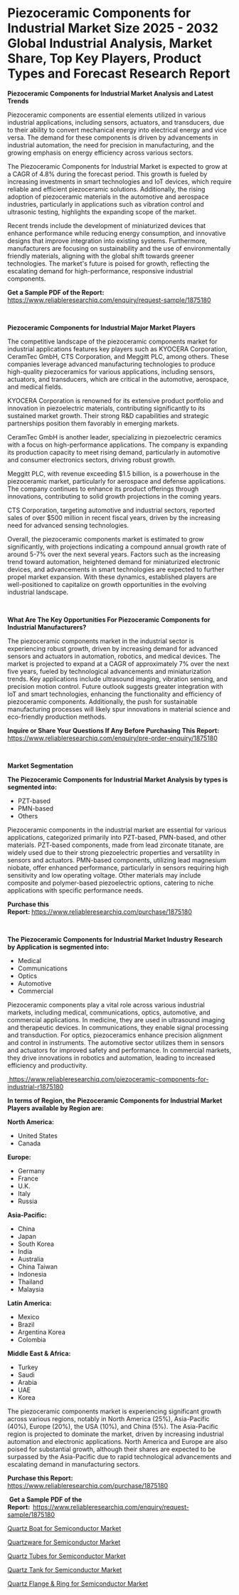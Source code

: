 <p><h1>Piezoceramic Components for Industrial Market Size 2025 - 2032 Global Industrial Analysis, Market Share, Top Key Players, Product Types and Forecast Research Report</h1></p><p><strong>Piezoceramic Components for Industrial Market Analysis and Latest Trends</strong></p>
<p><p>Piezoceramic components are essential elements utilized in various industrial applications, including sensors, actuators, and transducers, due to their ability to convert mechanical energy into electrical energy and vice versa. The demand for these components is driven by advancements in industrial automation, the need for precision in manufacturing, and the growing emphasis on energy efficiency across various sectors.</p><p>The Piezoceramic Components for Industrial Market is expected to grow at a CAGR of 4.8% during the forecast period. This growth is fueled by increasing investments in smart technologies and IoT devices, which require reliable and efficient piezoceramic solutions. Additionally, the rising adoption of piezoceramic materials in the automotive and aerospace industries, particularly in applications such as vibration control and ultrasonic testing, highlights the expanding scope of the market.</p><p>Recent trends include the development of miniaturized devices that enhance performance while reducing energy consumption, and innovative designs that improve integration into existing systems. Furthermore, manufacturers are focusing on sustainability and the use of environmentally friendly materials, aligning with the global shift towards greener technologies. The market's future is poised for growth, reflecting the escalating demand for high-performance, responsive industrial components.</p></p>
<p><strong>Get a Sample PDF of the Report:&nbsp;</strong> <a href="https://www.reliableresearchiq.com/enquiry/request-sample/1875180?utm_campaign=99&utm_medium=2&utm_source=Github&utm_content=ia&utm_term=07042025&utm_id=piezoceramic-components-for-industrial">https://www.reliableresearchiq.com/enquiry/request-sample/1875180</a></p>
<p>&nbsp;</p>
<p><strong>Piezoceramic Components for Industrial Major Market Players</strong></p>
<p><p>The competitive landscape of the piezoceramic components market for industrial applications features key players such as KYOCERA Corporation, CeramTec GmbH, CTS Corporation, and Meggitt PLC, among others. These companies leverage advanced manufacturing technologies to produce high-quality piezoceramics for various applications, including sensors, actuators, and transducers, which are critical in the automotive, aerospace, and medical fields.</p><p>KYOCERA Corporation is renowned for its extensive product portfolio and innovation in piezoelectric materials, contributing significantly to its sustained market growth. Their strong R&D capabilities and strategic partnerships position them favorably in emerging markets.</p><p>CeramTec GmbH is another leader, specializing in piezoelectric ceramics with a focus on high-performance applications. The company is expanding its production capacity to meet rising demand, particularly in automotive and consumer electronics sectors, driving robust growth.</p><p>Meggitt PLC, with revenue exceeding $1.5 billion, is a powerhouse in the piezoceramic market, particularly for aerospace and defense applications. The company continues to enhance its product offerings through innovations, contributing to solid growth projections in the coming years.</p><p>CTS Corporation, targeting automotive and industrial sectors, reported sales of over $500 million in recent fiscal years, driven by the increasing need for advanced sensing technologies.</p><p>Overall, the piezoceramic components market is estimated to grow significantly, with projections indicating a compound annual growth rate of around 5-7% over the next several years. Factors such as the increasing trend toward automation, heightened demand for miniaturized electronic devices, and advancements in smart technologies are expected to further propel market expansion. With these dynamics, established players are well-positioned to capitalize on growth opportunities in the evolving industrial landscape.</p></p>
<p>&nbsp;</p>
<p><strong>What Are The Key Opportunities For Piezoceramic Components for Industrial Manufacturers?</strong></p>
<p><p>The piezoceramic components market in the industrial sector is experiencing robust growth, driven by increasing demand for advanced sensors and actuators in automation, robotics, and medical devices. The market is projected to expand at a CAGR of approximately 7% over the next five years, fueled by technological advancements and miniaturization trends. Key applications include ultrasound imaging, vibration sensing, and precision motion control. Future outlook suggests greater integration with IoT and smart technologies, enhancing the functionality and efficiency of piezoceramic components. Additionally, the push for sustainable manufacturing processes will likely spur innovations in material science and eco-friendly production methods.</p></p>
<p><strong>Inquire or Share Your Questions If Any Before Purchasing This Report:</strong> <a href="https://www.reliableresearchiq.com/enquiry/pre-order-enquiry/1875180?utm_campaign=99&utm_medium=2&utm_source=Github&utm_content=ia&utm_term=07042025&utm_id=piezoceramic-components-for-industrial">https://www.reliableresearchiq.com/enquiry/pre-order-enquiry/1875180</a></p>
<p>&nbsp;</p>
<p><strong>Market Segmentation</strong></p>
<p><strong>The Piezoceramic Components for Industrial Market Analysis by types is segmented into:</strong></p>
<p><ul><li>PZT-based</li><li>PMN-based</li><li>Others</li></ul></p>
<p><p>Piezoceramic components in the industrial market are essential for various applications, categorized primarily into PZT-based, PMN-based, and other materials. PZT-based components, made from lead zirconate titanate, are widely used due to their strong piezoelectric properties and versatility in sensors and actuators. PMN-based components, utilizing lead magnesium niobate, offer enhanced performance, particularly in sensors requiring high sensitivity and low operating voltage. Other materials may include composite and polymer-based piezoelectric options, catering to niche applications with specific performance needs.</p></p>
<p><strong>Purchase this Report:&nbsp;</strong><a href="https://www.reliableresearchiq.com/purchase/1875180?utm_campaign=99&utm_medium=2&utm_source=Github&utm_content=ia&utm_term=07042025&utm_id=piezoceramic-components-for-industrial">https://www.reliableresearchiq.com/purchase/1875180</a></p>
<p>&nbsp;</p>
<p><strong>The Piezoceramic Components for Industrial Market Industry Research by Application is segmented into:</strong></p>
<p><ul><li>Medical</li><li>Communications</li><li>Optics</li><li>Automotive</li><li>Commercial</li></ul></p>
<p><p>Piezoceramic components play a vital role across various industrial markets, including medical, communications, optics, automotive, and commercial applications. In medicine, they are used in ultrasound imaging and therapeutic devices. In communications, they enable signal processing and transduction. For optics, piezoceramics enhance precision alignment and control in instruments. The automotive sector utilizes them in sensors and actuators for improved safety and performance. In commercial markets, they drive innovations in robotics and automation, leading to increased efficiency and productivity.</p></p>
<p><a href="https://www.reliableresearchiq.com/piezoceramic-components-for-industrial-r1875180?utm_campaign=99&utm_medium=2&utm_source=Github&utm_content=ia&utm_term=07042025&utm_id=piezoceramic-components-for-industrial">&nbsp;https://www.reliableresearchiq.com/piezoceramic-components-for-industrial-r1875180</a></p>
<p><strong>In terms of Region, the Piezoceramic Components for Industrial Market Players available by Region are:</strong></p>
<p>
    <p> <strong> North America: </strong>
        <ul>
            <li>United States</li>
            <li>Canada</li>
        </ul>
        </p> 
    <p> <strong> Europe: </strong>
        <ul>
            <li>Germany</li>
            <li>France</li>
            <li>U.K.</li>
            <li>Italy</li>
            <li>Russia</li>
        </ul>
        </p> 
    <p> <strong> Asia-Pacific: </strong>
        <ul>
            <li>China</li>
            <li>Japan</li>
            <li>South Korea</li>
            <li>India</li>
            <li>Australia</li>
            <li>China Taiwan</li>
            <li>Indonesia</li>
            <li>Thailand</li>
            <li>Malaysia</li>
        </ul>
        </p> 
    <p> <strong> Latin America: </strong>
        <ul>
            <li>Mexico</li>
            <li>Brazil</li>
            <li>Argentina Korea</li>
            <li>Colombia</li>
        </ul>
        </p> 
    <p> <strong> Middle East & Africa: </strong>
        <ul>
            <li>Turkey</li>
            <li>Saudi</li>
            <li>Arabia</li>
            <li>UAE</li>
            <li>Korea</li>
        </ul>
    </p>
    </p>
<p><p>The piezoceramic components market is experiencing significant growth across various regions, notably in North America (25%), Asia-Pacific (40%), Europe (20%), the USA (10%), and China (5%). The Asia-Pacific region is projected to dominate the market, driven by increasing industrial automation and electronic applications. North America and Europe are also poised for substantial growth, although their shares are expected to be surpassed by the Asia-Pacific due to rapid technological advancements and escalating demand in manufacturing sectors.</p></p>
<p><strong>Purchase this Report: </strong><a href="https://www.reliableresearchiq.com/purchase/1875180?utm_campaign=99&utm_medium=2&utm_source=Github&utm_content=ia&utm_term=07042025&utm_id=piezoceramic-components-for-industrial">https://www.reliableresearchiq.com/purchase/1875180</a></p>
<p>&nbsp;<strong>Get a Sample PDF of the Report:&nbsp;&nbsp;</strong><a href="https://www.reliableresearchiq.com/enquiry/request-sample/1875180?utm_campaign=99&utm_medium=2&utm_source=Github&utm_content=ia&utm_term=07042025&utm_id=piezoceramic-components-for-industrial">https://www.reliableresearchiq.com/enquiry/request-sample/1875180</a></p>
<p><strong></strong></p>
<p><p><a href="https://github.com/cingozascard/Market-Research-Report-List-1/blob/main/quartz-boat-for-semiconductor-market.md?utm_campaign=99&utm_medium=2&utm_source=Github&utm_content=ia&utm_term=07042025&utm_id=piezoceramic-components-for-industrial">Quartz Boat for Semiconductor Market</a></p><p><a href="https://github.com/airitaursela/Market-Research-Report-List-1/blob/main/quartzware-for-semiconductor-market.md?utm_campaign=99&utm_medium=2&utm_source=Github&utm_content=ia&utm_term=07042025&utm_id=piezoceramic-components-for-industrial">Quartzware for Semiconductor Market</a></p><p><a href="https://github.com/ardgenoud/Market-Research-Report-List-1/blob/main/quartz-tubes-for-semiconductor-market.md?utm_campaign=99&utm_medium=2&utm_source=Github&utm_content=ia&utm_term=07042025&utm_id=piezoceramic-components-for-industrial">Quartz Tubes for Semiconductor Market</a></p><p><a href="https://github.com/gauldvikerm6/Market-Research-Report-List-1/blob/main/quartz-tank-for-semiconductor-market.md?utm_campaign=99&utm_medium=2&utm_source=Github&utm_content=ia&utm_term=07042025&utm_id=piezoceramic-components-for-industrial">Quartz Tank for Semiconductor Market</a></p><p><a href="https://github.com/sacmatidora/Market-Research-Report-List-1/blob/main/quartz-flange-ring-for-semiconductor-market.md?utm_campaign=99&utm_medium=2&utm_source=Github&utm_content=ia&utm_term=07042025&utm_id=piezoceramic-components-for-industrial">Quartz Flange & Ring for Semiconductor Market</a></p></p>
